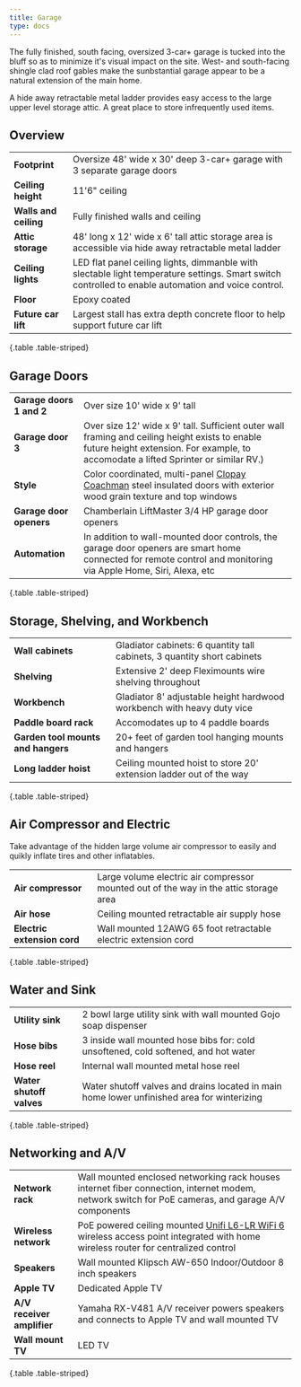 ```yaml
---
title: Garage
type: docs
---
```


The fully finished, south facing, oversized 3-car+ garage is tucked into the bluff so as to minimize it's visual impact on the site. West- and south-facing shingle clad roof gables make the sunbstantial garage appear to be a natural extension of the main home. 

A hide away retractable metal ladder provides easy access to the large upper level storage attic. A great place to store infrequently used items.

## Overview

| | |
|-|-|
|**Footprint**|Oversize 48' wide x 30' deep 3-car+ garage with 3 separate garage doors|
|**Ceiling height**|11'6" ceiling|
|**Walls and ceiling**|Fully finished walls and ceiling|
|**Attic storage**|48' long x 12' wide x 6' tall attic storage area is accessible via hide away retractable metal ladder|
|**Ceiling lights**|LED flat panel ceiling lights, dimmanble with slectable light temperature settings. Smart switch controlled to enable automation and voice control.|
|**Floor**|Epoxy coated|
|**Future car lift**|Largest stall has extra depth concrete floor to help support future car lift|
{.table .table-striped}

## Garage Doors

| | |
|-|-|
|**Garage doors 1 and 2**|Over size 10' wide x 9' tall|
|**Garage door 3**|Over size 12' wide x 9' tall. Sufficient outer wall framing and ceiling height exists to enable future height extension. For example, to accomodate a lifted Sprinter or similar RV.)|
|**Style**|Color coordinated, multi-panel [Clopay Coachman](https://www.clopaydoor.com/coachman) steel insulated doors with exterior wood grain texture and top windows| 
|**Garage door openers**|Chamberlain LiftMaster 3/4 HP garage door openers|
|**Automation**|In addition to wall-mounted door controls, the garage door openers are smart home connected for remote control and monitoring via Apple Home, Siri, Alexa, etc|
{.table .table-striped}

## Storage, Shelving, and Workbench

| | |
|-|-|
|**Wall cabinets**|Gladiator cabinets: 6 quantity tall cabinets, 3 quantity short cabinets|
|**Shelving**|Extensive 2' deep Fleximounts wire shelving throughout|
|**Workbench**|Gladiator 8' adjustable height hardwood workbench with heavy duty vice|
|**Paddle board rack**|Accomodates up to 4 paddle boards|
|**Garden tool mounts and hangers**|20+ feet of garden tool hanging mounts and hangers|
|**Long ladder hoist**|Ceiling mounted hoist to store 20' extension ladder out of the way|
{.table .table-striped}

## Air Compressor and Electric

Take advantage of the hidden large volume air compressor to easily and quikly inflate tires and other inflatables.

| | |
|-|-|
|**Air compressor**|Large volume electric air compressor mounted out of the way in the attic storage area|
|**Air hose**|Ceiling mounted retractable air supply hose|
|**Electric extension cord**|Wall mounted 12AWG 65 foot retractable electric extension cord|
{.table .table-striped}

## Water and Sink

| | |
|-|-|
|**Utility sink**|2 bowl large utility sink with wall mounted Gojo soap dispenser|
|**Hose bibs**|3 inside wall mounted hose bibs for: cold unsoftened, cold softened, and hot water|
|**Hose reel**|Internal wall mounted metal hose reel|
|**Water shutoff valves**|Water shutoff valves and drains located in main home lower unfinished area for winterizing|
{.table .table-striped}

## Networking and A/V

| | |
|-|-|
|**Network rack**|Wall mounted enclosed networking rack houses internet fiber connection, internet modem, network switch for PoE cameras, and garage A/V components|
|**Wireless network**|PoE powered ceiling mounted [Unifi L6-LR WiFi 6](https://store.ui.com/us/en/pro/category/all-wifi/products/u6-lr) wireless access point integrated with home wireless router for centralized control|
|**Speakers**|Wall mounted Klipsch AW-650 Indoor/Outdoor 8 inch speakers|
|**Apple TV**|Dedicated Apple TV|
|**A/V receiver amplifier**|Yamaha RX-V481 A/V receiver powers speakers and connects to Apple TV and wall mounted TV|
|**Wall mount TV**|LED TV|
{.table .table-striped}
